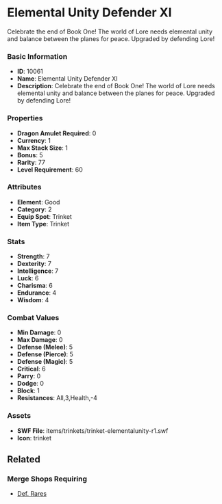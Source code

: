 # Elemental Unity Defender XI

Celebrate the end of Book One! The world of Lore needs elemental unity and balance between the planes for peace. Upgraded by defending Lore!

### Basic Information

- **ID**: 10061
- **Name**: Elemental Unity Defender XI
- **Description**: Celebrate the end of Book One! The world of Lore needs elemental unity and balance between the planes for peace. Upgraded by defending Lore!

### Properties

- **Dragon Amulet Required**: 0
- **Currency**: 1
- **Max Stack Size**: 1
- **Bonus**: 5
- **Rarity**: 77
- **Level Requirement**: 60

### Attributes

- **Element**: Good
- **Category**: 2
- **Equip Spot**: Trinket
- **Item Type**: Trinket

### Stats

- **Strength**: 7
- **Dexterity**: 7
- **Intelligence**: 7
- **Luck**: 6
- **Charisma**: 6
- **Endurance**: 4
- **Wisdom**: 4

### Combat Values

- **Min Damage**: 0
- **Max Damage**: 0
- **Defense (Melee)**: 5
- **Defense (Pierce)**: 5
- **Defense (Magic)**: 5
- **Critical**: 6
- **Parry**: 0
- **Dodge**: 0
- **Block**: 1
- **Resistances**: All,3,Health,-4

### Assets

- **SWF File**: items/trinkets/trinket-elementalunity-r1.swf
- **Icon**: trinket

## Related

### Merge Shops Requiring

- [Def. Rares](../merge-shops/4-def-rares.md)

